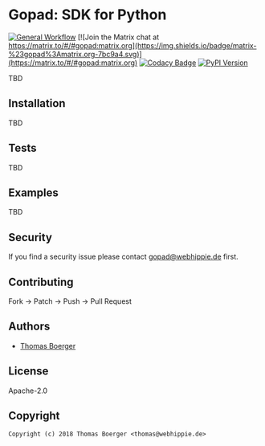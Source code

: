 # Gopad: SDK for Python

[![General Workflow](https://github.com/gopad/gopad-python/actions/workflows/general.yml/badge.svg)](https://github.com/gopad/gopad-python/actions/workflows/general.yml) [![Join the Matrix chat at https://matrix.to/#/#gopad:matrix.org](https://img.shields.io/badge/matrix-%23gopad%3Amatrix.org-7bc9a4.svg)](https://matrix.to/#/#gopad:matrix.org) [![Codacy Badge](https://app.codacy.com/project/badge/Grade/0581d0652d4d4dddb3fc353f74cd9bed)](https://www.codacy.com/gh/gopad/gopad-python/dashboard?utm_source=github.com&amp;utm_medium=referral&amp;utm_content=gopad/gopad-python&amp;utm_campaign=Badge_Grade) [![PyPI Version](https://badge.fury.io/py/gopad.svg)](https://badge.fury.io/py/gopad)

TBD

## Installation

TBD

## Tests

TBD

## Examples

TBD

## Security

If you find a security issue please contact
[gopad@webhippie.de](mailto:gopad@webhippie.de) first.

## Contributing

Fork -> Patch -> Push -> Pull Request

## Authors

-   [Thomas Boerger](https://github.com/tboerger)

## License

Apache-2.0

## Copyright

```console
Copyright (c) 2018 Thomas Boerger <thomas@webhippie.de>
```

